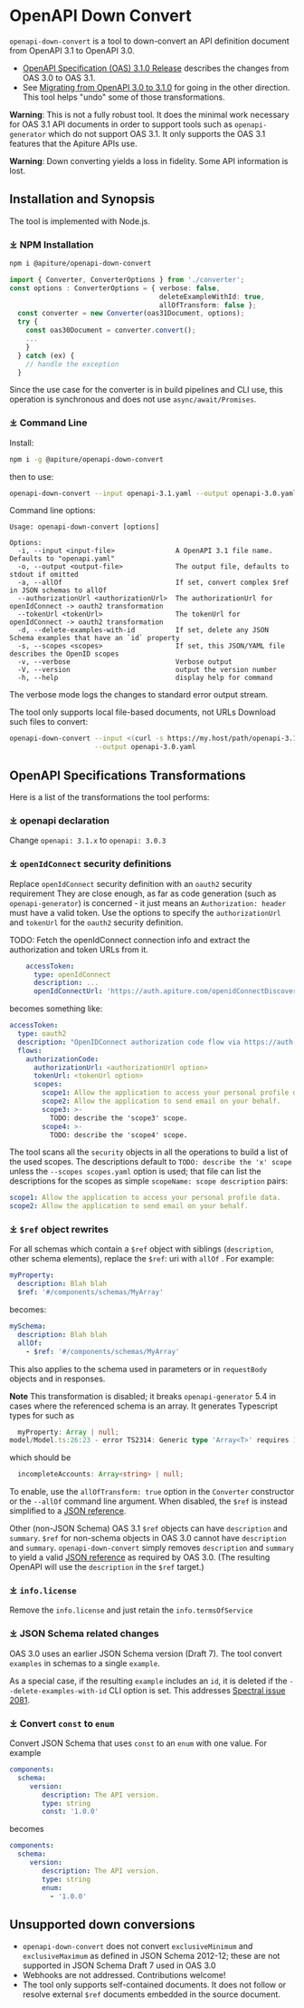 # OpenAPI Down Convert

`openapi-down-convert` is a tool to down-convert an API definition document from
OpenAPI 3.1 to OpenAPI 3.0.

* [OpenAPI Specification (OAS) 3.1.0 Release](https://github.com/OAI/OpenAPI-Specification/releases/tag/3.1.0)
describes the changes from OAS 3.0 to OAS 3.1.
* See
[Migrating from OpenAPI 3.0 to 3.1.0](https://www.openapis.org/blog/2021/02/16/migrating-from-openapi-3-0-to-3-1-0)
for going in the other direction. This tool helps "undo" some of those transformations.

**Warning**: This is not a fully robust tool. It does the minimal work necessary
for OAS 3.1 API documents in order to support tools such as `openapi-generator`
which do not support OAS 3.1. It only supports the OAS 3.1 features that the
Apiture APIs use.

**Warning**: Down converting yields a loss in fidelity. Some API information
is lost.

## Installation and Synopsis

The tool is implemented with Node.js.

### &DownArrowBar; NPM Installation

```bash
npm i @apiture/openapi-down-convert
```

```typescript
import { Converter, ConverterOptions } from './converter';
const options : ConverterOptions = { verbose: false,
                                     deleteExampleWithId: true,
                                     allOfTransform: false };
  const converter = new Converter(oas31Document, options);
  try {
    const oas30Document = converter.convert();
    ...
    }
  } catch (ex) {
    // handle the exception
  }
```

Since the use case for the converter is in build pipelines and CLI use,
this operation is synchronous and does not use `async/await/Promises`.

### &DownArrowBar; Command Line

Install:

```bash
npm i -g @apiture/openapi-down-convert
```

then to use:

```bash
openapi-down-convert --input openapi-3.1.yaml --output openapi-3.0.yaml
```

Command line options:

```text
Usage: openapi-down-convert [options]

Options:
  -i, --input <input-file>               A OpenAPI 3.1 file name. Defaults to "openapi.yaml"
  -o, --output <output-file>             The output file, defaults to stdout if omitted
  -a, --allOf                            If set, convert complex $ref in JSON schemas to allOf
  --authorizationUrl <authorizationUrl>  The authorizationUrl for openIdConnect -> oauth2 transformation
  --tokenUrl <tokenUrl>                  The tokenUrl for openIdConnect -> oauth2 transformation
  -d, --delete-examples-with-id          If set, delete any JSON Schema examples that have an `id` property
  -s, --scopes <scopes>                  If set, this JSON/YAML file describes the OpenID scopes
  -v, --verbose                          Verbose output
  -V, --version                          output the version number
  -h, --help                             display help for command
```

The verbose mode logs the changes to standard error output stream.

The tool only supports local file-based documents, not URLs
Download such files to convert:

```bash
openapi-down-convert --input <(curl -s https://my.host/path/openapi-3.1.yaml) \
                     --output openapi-3.0.yaml
```

## OpenAPI Specifications Transformations

Here is a list of the transformations the tool performs:

### &DownArrowBar; openapi declaration

Change `openapi: 3.1.x` to `openapi: 3.0.3`

### &DownArrowBar; `openIdConnect` security definitions

Replace `openIdConnect` security definition with an `oauth2` security requirement
They are close enough, as far as code generation (such as `openapi-generator`)
is concerned - it just means an `Authorization: header` must have a valid token.
Use the options
to specify the `authorizationUrl` and `tokenUrl` for the
`oauth2` security definition.

TODO: Fetch the openIdConnect connection info and extract the authorization and
token URLs from it.

```yaml
    accessToken:
      type: openIdConnect
      description: ...
      openIdConnectUrl: 'https://auth.apiture.com/openidConnectDiscovery'
```

becomes something like:

```yaml
accessToken:
  type: oauth2
  description: "OpenIDConnect authorization code flow via https://auth.apiture.com/openidConnectDiscovery"
  flows:
    authorizationCode:
      authorizationUrl: <authorizationUrl option>
      tokenUrl: <tokenUrl option>
      scopes:
        scope1: Allow the application to access your personal profile data.
        scope2: Allow the application to send email on your behalf.
        scope3: >-
          TODO: describe the 'scope3' scope.
        scope4: >-
          TODO: describe the 'scope4' scope.
```

The tool scans all the `security` objects in all the operations to build
a list of the used scopes. The descriptions default to `TODO: describe the 'x' scope`
unless the `--scopes scopes.yaml` option is used; that file can
list the descriptions for the scopes as simple `scopeName: scope description`
pairs:

```yaml
scope1: Allow the application to access your personal profile data.
scope2: Allow the application to send email on your behalf.
```

### &DownArrowBar; `$ref` object rewrites

For all schemas which contain a `$ref` object with siblings (`description`, other
schema elements), replace the `$ref`: uri with `allOf` . For example:

```yaml
myProperty:
  description: Blah blah
  $ref: '#/components/schemas/MyArray'
```

becomes:

```yaml
mySchema:
  description: Blah blah
  allOf:
    - $ref: '#/components/schemas/MyArray'
```

This also applies to the schema used in parameters or in `requestBody` objects
and in responses.

**Note** This transformation is disabled; it breaks `openapi-generator` 5.4 in
cases where the referenced schema is an array.
It generates Typescript types for such as

```typescript
  myProperty: Array | null;
model/Model.ts:26:23 - error TS2314: Generic type 'Array<T>' requires 1 type argument(s).
```

which should be

```typescript
  incompleteAccounts: Array<string> | null;
```

To enable, use the `allOfTransform: true` option in the `Converter` constructor
or the `--allOf` command line argument. When disabled, the `$ref` is instead
simplified to a [JSON reference](https://datatracker.ietf.org/doc/html/draft-pbryan-zyp-json-ref-03).

Other (non-JSON Schema) OAS 3.1 `$ref` objects can have `description` and `summary`.
`$ref` for non-schema objects in OAS 3.0 cannot have `description` and
`summary`. `openapi-down-convert` simply removes `description` and
`summary` to yield a valid [JSON reference](https://datatracker.ietf.org/doc/html/draft-pbryan-zyp-json-ref-03)
as required by OAS 3.0. (The resulting OpenAPI will use the `description`
in the `$ref` target.)

### &DownArrowBar; `info.license`

Remove the `info.license` and just retain the `info.termsOfService`

### &DownArrowBar; JSON Schema related changes

OAS 3.0 uses an earlier JSON Schema version (Draft 7). The tool convert `examples`
in schemas
to a single `example`.

As a special case, if the resulting `example` includes an `id`, it is
deleted if the `--delete-examples-with-id` CLI option is set.
This addresses [Spectral issue 2081](https://github.com/stoplightio/spectral/issues/2081).

### &DownArrowBar; Convert `const` to `enum`

Convert JSON Schema that uses `const` to an `enum` with one value. For example

```yaml
components:
  schema:
     version:
        description: The API version.
        type: string
        const: '1.0.0'
```

 becomes

```yaml
components:
  schema:
     version:
        description: The API version.
        type: string
        enum:
          - '1.0.0'
```

## Unsupported down conversions

* `openapi-down-convert` does not convert `exclusiveMinimum` and `exclusiveMaximum`
as defined in JSON Schema 2012-12; these are not supported in JSON Schema Draft 7
used in OAS 3.0
* Webhooks are not addressed. Contributions welcome!
* The tool only supports self-contained documents. It does not follow or resolve
external `$ref` documents embedded in the source document.
